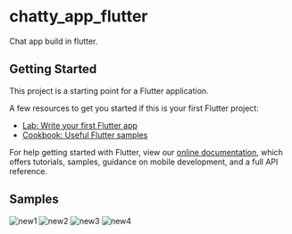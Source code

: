 # chatty_app_flutter

Chat app build in flutter.

## Getting Started

This project is a starting point for a Flutter application.

A few resources to get you started if this is your first Flutter project:

- [Lab: Write your first Flutter app](https://flutter.dev/docs/get-started/codelab)
- [Cookbook: Useful Flutter samples](https://flutter.dev/docs/cookbook)

For help getting started with Flutter, view our
[online documentation](https://flutter.dev/docs), which offers tutorials,
samples, guidance on mobile development, and a full API reference.

## Samples
![new1](https://user-images.githubusercontent.com/52849890/126039495-5a69059a-a3aa-45bb-b2e1-2a034025d29c.PNG)
![new2](https://user-images.githubusercontent.com/52849890/126039497-40a363a5-eeff-493b-b1c5-99f40271a252.PNG)
![new3](https://user-images.githubusercontent.com/52849890/126039498-7100683e-505c-4c63-a0a7-3106a5b263a3.PNG)
![new4](https://user-images.githubusercontent.com/52849890/126039499-2e2fbca2-6501-4903-af1e-6dc42bcbae05.PNG)
